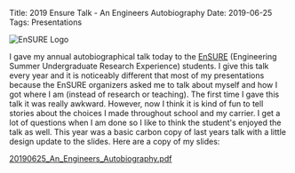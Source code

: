 Title: 2019 Ensure Talk - An Engineers Autobiography
Date: 2019-06-25
Tags: Presentations


![EnSURE Logo](//www.egr.msu.edu/graduate/sites/default/files/content/ensure_logo.jpg)

I gave my annual autobiographical talk today to the [EnSURE](//www.egr.msu.edu/graduate/ensure) (Engineering Summer Undergraduate Research Experience) students. I give this talk every year and it is noticeably different that most of my presentations because the EnSURE organizers asked me to talk about myself and how I got where I am (instead of research or teaching).  The first time I gave this talk it was really awkward.  However, now I think it is kind of fun to tell stories about the choices I made throughout school and my carrier.  I get a lot of questions when I am done so I like to think the student's enjoyed the talk as well.  This year was a basic carbon copy of last years talk with a little design update to the slides.  Here are a copy of my slides:

[20190625_An_Engineers_Autobiography.pdf](./Images/20190625_An_Engineers_Autobiography.pdf)
